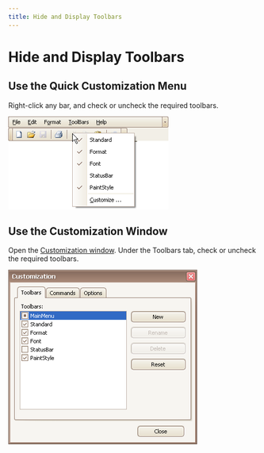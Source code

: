 ```yaml
---
title: Hide and Display Toolbars
---
```

# Hide and Display Toolbars
## Use the Quick Customization Menu
Right-click any bar, and check or uncheck the required toolbars.

![EU_XtraBars_Bar_Menu](../../../images/img7711.png)

## Use the Customization Window
Open the [Customization window](open-toolbar-customization-window.md). Under the Toolbars tab, check or uncheck the required toolbars.

![EU_XtraBars_CustomizationWindow](../../../images/img7713.png)